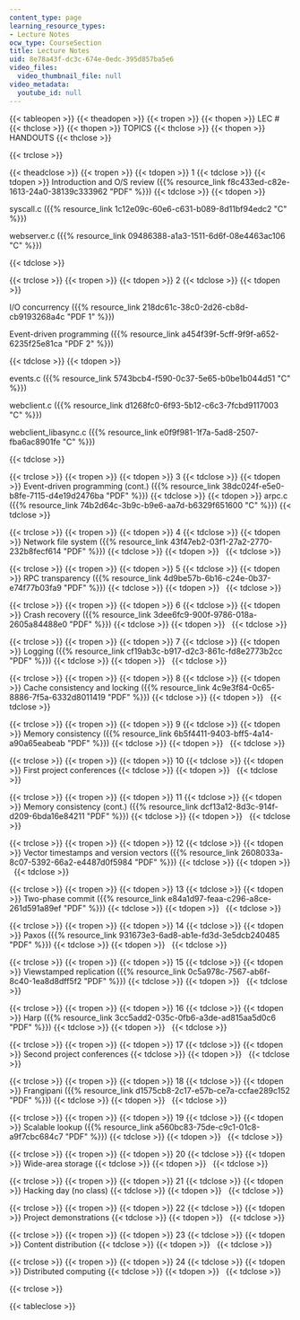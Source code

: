 ```yaml
---
content_type: page
learning_resource_types:
- Lecture Notes
ocw_type: CourseSection
title: Lecture Notes
uid: 8e78a43f-dc3c-674e-0edc-395d857ba5e6
video_files:
  video_thumbnail_file: null
video_metadata:
  youtube_id: null
---
```


{{< tableopen >}}
{{< theadopen >}}
{{< tropen >}}
{{< thopen >}}
LEC #
{{< thclose >}}
{{< thopen >}}
TOPICS
{{< thclose >}}
{{< thopen >}}
HANDOUTS
{{< thclose >}}

{{< trclose >}}

{{< theadclose >}}
{{< tropen >}}
{{< tdopen >}}
1
{{< tdclose >}}
{{< tdopen >}}
Introduction and O/S review ({{% resource_link f8c433ed-c82e-1613-24a0-38139c333962 "PDF" %}})
{{< tdclose >}}
{{< tdopen >}}


syscall.c ({{% resource_link 1c12e09c-60e6-c631-b089-8d11bf94edc2 "C" %}})

webserver.c ({{% resource_link 09486388-a1a3-1511-6d6f-08e4463ac106 "C" %}})


{{< tdclose >}}

{{< trclose >}}
{{< tropen >}}
{{< tdopen >}}
2
{{< tdclose >}}
{{< tdopen >}}


I/O concurrency ({{% resource_link 218dc61c-38c0-2d26-cb8d-cb9193268a4c "PDF 1" %}})

Event-driven programming ({{% resource_link a454f39f-5cff-9f9f-a652-6235f25e81ca "PDF 2" %}})


{{< tdclose >}}
{{< tdopen >}}


events.c ({{% resource_link 5743bcb4-f590-0c37-5e65-b0be1b044d51 "C" %}})

webclient.c ({{% resource_link d1268fc0-6f93-5b12-c6c3-7fcbd9117003 "C" %}})

webclient\_libasync.c ({{% resource_link e0f9f981-1f7a-5ad8-2507-fba6ac8901fe "C" %}})


{{< tdclose >}}

{{< trclose >}}
{{< tropen >}}
{{< tdopen >}}
3
{{< tdclose >}}
{{< tdopen >}}
Event-driven programming (cont.) ({{% resource_link 38dc024f-e5e0-b8fe-7115-d4e19d2476ba "PDF" %}})
{{< tdclose >}}
{{< tdopen >}}
arpc.c ({{% resource_link 74b2d64c-3b9c-b9e6-aa7d-b6329f651600 "C" %}})
{{< tdclose >}}

{{< trclose >}}
{{< tropen >}}
{{< tdopen >}}
4
{{< tdclose >}}
{{< tdopen >}}
Network file system ({{% resource_link 43f47eb2-03f1-27a2-2770-232b8fecf614 "PDF" %}})
{{< tdclose >}}
{{< tdopen >}}
 
{{< tdclose >}}

{{< trclose >}}
{{< tropen >}}
{{< tdopen >}}
5
{{< tdclose >}}
{{< tdopen >}}
RPC transparency ({{% resource_link 4d9be57b-6b16-c24e-0b37-e74f77b03fa9 "PDF" %}})
{{< tdclose >}}
{{< tdopen >}}
 
{{< tdclose >}}

{{< trclose >}}
{{< tropen >}}
{{< tdopen >}}
6
{{< tdclose >}}
{{< tdopen >}}
Crash recovery ({{% resource_link 3dee6fc9-900f-9786-018a-2605a84488e0 "PDF" %}})
{{< tdclose >}}
{{< tdopen >}}
 
{{< tdclose >}}

{{< trclose >}}
{{< tropen >}}
{{< tdopen >}}
7
{{< tdclose >}}
{{< tdopen >}}
Logging ({{% resource_link cf19ab3c-b917-d2c3-861c-fd8e2773b2cc "PDF" %}})
{{< tdclose >}}
{{< tdopen >}}
 
{{< tdclose >}}

{{< trclose >}}
{{< tropen >}}
{{< tdopen >}}
8
{{< tdclose >}}
{{< tdopen >}}
Cache consistency and locking ({{% resource_link 4c9e3f84-0c65-8886-7f5a-6332d8011419 "PDF" %}})
{{< tdclose >}}
{{< tdopen >}}
 
{{< tdclose >}}

{{< trclose >}}
{{< tropen >}}
{{< tdopen >}}
9
{{< tdclose >}}
{{< tdopen >}}
Memory consistency ({{% resource_link 6b5f4411-9403-bff5-4a14-a90a65eabeab "PDF" %}})
{{< tdclose >}}
{{< tdopen >}}
 
{{< tdclose >}}

{{< trclose >}}
{{< tropen >}}
{{< tdopen >}}
10
{{< tdclose >}}
{{< tdopen >}}
First project conferences
{{< tdclose >}}
{{< tdopen >}}
 
{{< tdclose >}}

{{< trclose >}}
{{< tropen >}}
{{< tdopen >}}
11
{{< tdclose >}}
{{< tdopen >}}
Memory consistency (cont.) ({{% resource_link dcf13a12-8d3c-914f-d209-6bda16e84211 "PDF" %}})
{{< tdclose >}}
{{< tdopen >}}
 
{{< tdclose >}}

{{< trclose >}}
{{< tropen >}}
{{< tdopen >}}
12
{{< tdclose >}}
{{< tdopen >}}
Vector timestamps and version vectors ({{% resource_link 2608033a-8c07-5392-66a2-e4487d0f5984 "PDF" %}})
{{< tdclose >}}
{{< tdopen >}}
 
{{< tdclose >}}

{{< trclose >}}
{{< tropen >}}
{{< tdopen >}}
13
{{< tdclose >}}
{{< tdopen >}}
Two-phase commit ({{% resource_link e84a1d97-feaa-c296-a8ce-261d591a89ef "PDF" %}})
{{< tdclose >}}
{{< tdopen >}}
 
{{< tdclose >}}

{{< trclose >}}
{{< tropen >}}
{{< tdopen >}}
14
{{< tdclose >}}
{{< tdopen >}}
Paxos ({{% resource_link 931673e3-6ad8-ab1e-fd3d-3e5dcb240485 "PDF" %}})
{{< tdclose >}}
{{< tdopen >}}
 
{{< tdclose >}}

{{< trclose >}}
{{< tropen >}}
{{< tdopen >}}
15
{{< tdclose >}}
{{< tdopen >}}
Viewstamped replication ({{% resource_link 0c5a978c-7567-ab6f-8c40-1ea8d8dff5f2 "PDF" %}})
{{< tdclose >}}
{{< tdopen >}}
 
{{< tdclose >}}

{{< trclose >}}
{{< tropen >}}
{{< tdopen >}}
16
{{< tdclose >}}
{{< tdopen >}}
Harp ({{% resource_link 3cc5add2-035c-0fb6-a3de-ad815aa5d0c6 "PDF" %}})
{{< tdclose >}}
{{< tdopen >}}
 
{{< tdclose >}}

{{< trclose >}}
{{< tropen >}}
{{< tdopen >}}
17
{{< tdclose >}}
{{< tdopen >}}
Second project conferences
{{< tdclose >}}
{{< tdopen >}}
 
{{< tdclose >}}

{{< trclose >}}
{{< tropen >}}
{{< tdopen >}}
18
{{< tdclose >}}
{{< tdopen >}}
Frangipani ({{% resource_link d1575cb8-2c17-e57b-ce7a-ccfae289c152 "PDF" %}})
{{< tdclose >}}
{{< tdopen >}}
 
{{< tdclose >}}

{{< trclose >}}
{{< tropen >}}
{{< tdopen >}}
19
{{< tdclose >}}
{{< tdopen >}}
Scalable lookup ({{% resource_link a560bc83-75de-c9c1-01c8-a9f7cbc684c7 "PDF" %}})
{{< tdclose >}}
{{< tdopen >}}
 
{{< tdclose >}}

{{< trclose >}}
{{< tropen >}}
{{< tdopen >}}
20
{{< tdclose >}}
{{< tdopen >}}
Wide-area storage
{{< tdclose >}}
{{< tdopen >}}
 
{{< tdclose >}}

{{< trclose >}}
{{< tropen >}}
{{< tdopen >}}
21
{{< tdclose >}}
{{< tdopen >}}
Hacking day (no class)
{{< tdclose >}}
{{< tdopen >}}
 
{{< tdclose >}}

{{< trclose >}}
{{< tropen >}}
{{< tdopen >}}
22
{{< tdclose >}}
{{< tdopen >}}
Project demonstrations
{{< tdclose >}}
{{< tdopen >}}
 
{{< tdclose >}}

{{< trclose >}}
{{< tropen >}}
{{< tdopen >}}
23
{{< tdclose >}}
{{< tdopen >}}
Content distribution
{{< tdclose >}}
{{< tdopen >}}
 
{{< tdclose >}}

{{< trclose >}}
{{< tropen >}}
{{< tdopen >}}
24
{{< tdclose >}}
{{< tdopen >}}
Distributed computing
{{< tdclose >}}
{{< tdopen >}}
 
{{< tdclose >}}

{{< trclose >}}

{{< tableclose >}}